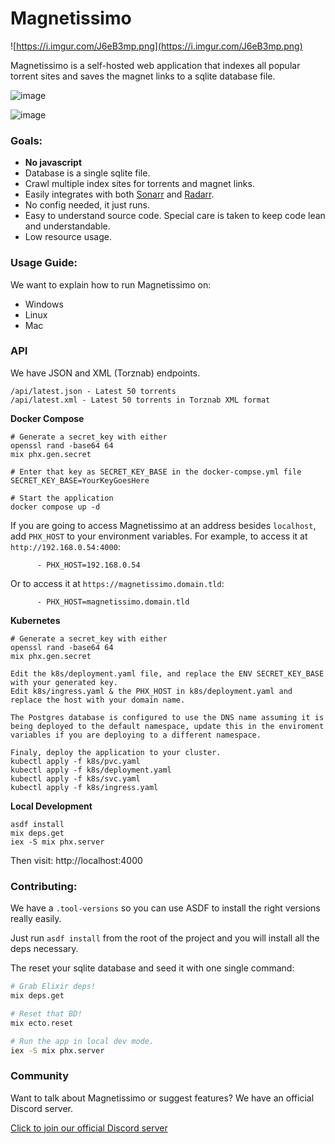 # Magnetissimo

![https://i.imgur.com/J6eB3mp.png](https://i.imgur.com/J6eB3mp.png)

Magnetissimo is a self-hosted web application that indexes all
popular torrent sites and saves the magnet links to a sqlite database
file.

![image](https://user-images.githubusercontent.com/686715/231510383-cc0e8f00-0cf7-4990-8933-4185a69e4f0e.png)

![image](https://user-images.githubusercontent.com/686715/231512138-879737fc-02a9-43d0-a609-292a4fae6b2b.png)

### Goals:

- **No javascript**
- Database is a single sqlite file.
- Crawl multiple index sites for torrents and magnet links.
- Easily integrates with both [Sonarr](https://github.com/Sonarr/Sonarr) and [Radarr](https://github.com/Radarr/Radarr).
- No config needed, it just runs.
- Easy to understand source code. Special care is taken to keep code lean and understandable.
- Low resource usage.

### Usage Guide:

We want to explain how to run Magnetissimo on:

- Windows
- Linux
- Mac

### API

We have JSON and XML (Torznab) endpoints.

```
/api/latest.json - Latest 50 torrents 
/api/latest.xml - Latest 50 torrents in Torznab XML format
```

**Docker Compose**

```
# Generate a secret_key with either
openssl rand -base64 64
mix phx.gen.secret

# Enter that key as SECRET_KEY_BASE in the docker-compse.yml file
SECRET_KEY_BASE=YourKeyGoesHere

# Start the application
docker compose up -d
```

If you are going to access Magnetissimo at an address besides `localhost`, add `PHX_HOST` to your environment variables. For example, to access it at `http://192.168.0.54:4000`:

```
      - PHX_HOST=192.168.0.54
```

Or to access it at `https://magnetissimo.domain.tld`:

```
      - PHX_HOST=magnetissimo.domain.tld
```

**Kubernetes**

```
# Generate a secret_key with either
openssl rand -base64 64
mix phx.gen.secret

Edit the k8s/deployment.yaml file, and replace the ENV SECRET_KEY_BASE with your generated key.
Edit k8s/ingress.yaml & the PHX_HOST in k8s/deployment.yaml and replace the host with your domain name.

The Postgres database is configured to use the DNS name assuming it is being deployed to the default namespace, update this in the enviroment variables if you are deploying to a different namespace.

Finaly, deploy the application to your cluster.
kubectl apply -f k8s/pvc.yaml
kubectl apply -f k8s/deployment.yaml
kubectl apply -f k8s/svc.yaml
kubectl apply -f k8s/ingress.yaml
```

**Local Development**

```
asdf install
mix deps.get
iex -S mix phx.server
```

Then visit: http://localhost:4000


### Contributing:

We have a `.tool-versions` so you can use ASDF to install the right versions
really easily.

Just run `asdf install` from the root of the project and you will install all
the deps necessary.

The reset your sqlite database and seed it with one single command:

```bash
# Grab Elixir deps!
mix deps.get

# Reset that BD!
mix ecto.reset

# Run the app in local dev mode.
iex -S mix phx.server
```

### Community

Want to talk about Magnetissimo or suggest features? We have an official Discord server.

[Click to join our official Discord server](https://discord.gg/CFtGUaW)
